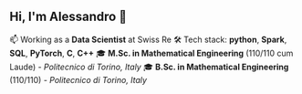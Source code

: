 ## Hi, I'm Alessandro 👋

📫 Working as a **Data Scientist** at Swiss Re
🛠️ Tech stack: **python**, **Spark**, **SQL**, **PyTorch**, **C**, **C++**
🎓 **M.Sc. in Mathematical Engineering** (110/110 cum Laude) - *Politecnico di Torino, Italy*
🎓 **B.Sc. in Mathematical Engineering** (110/110) - *Politecnico di Torino, Italy*  




<!--
**alessandrobarilli/alessandrobarilli** is a ✨ _special_ ✨ repository because its `README.md` (this file) appears on your GitHub profile.

Here are some ideas to get you started:

- 🔭 I’m currently working on ...
- 🌱 I’m currently learning ...
- 👯 I’m looking to collaborate on ...
- 🤔 I’m looking for help with ...
- 💬 Ask me about ...
- 📫 How to reach me: ...
- 😄 Pronouns: ...
- ⚡ Fun fact: ...
-->

